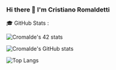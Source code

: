 ### Hi there 👋 I'm Cristiano Romaldetti

<!--
**CRSylar/CRSylar** is a ✨ _special_ ✨ repository because its `README.md` (this file) appears on your GitHub profile.

Here are some ideas to get you started:

- 🔭 I’m currently working on ...
- 🌱 I’m currently learning ...
- 👯 I’m looking to collaborate on ...
- 🤔 I’m looking for help with ...
- 💬 Ask me about ...
- 📫 How to reach me: ...
- 😄 Pronouns: ...
- ⚡ Fun fact: ...
-->
🎓 GitHub Stats :

![Cromalde's 42 stats](https://badge42.herokuapp.com/api/stats/cromalde)

![Cromalde's GitHub stats](https://github-readme-stats.vercel.app/api?username=CRSylar&show_icons=true&theme=tokyonight)


![Top Langs](https://github-readme-stats.vercel.app/api/top-langs/?username=CRSylar&layout=compact)
